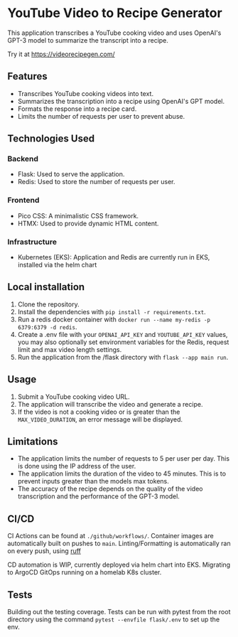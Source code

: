 # YouTube Video to Recipe Generator

This application transcribes a YouTube cooking video and uses OpenAI's GPT-3 model to summarize the transcript into a recipe.

Try it at https://videorecipegen.com/

## Features

- Transcribes YouTube cooking videos into text.
- Summarizes the transcription into a recipe using OpenAI's GPT model.
- Formats the response into a recipe card.
- Limits the number of requests per user to prevent abuse.

## Technologies Used

### Backend
- Flask: Used to serve the application. 
- Redis: Used to store the number of requests per user. 

### Frontend
- Pico CSS: A minimalistic CSS framework.
- HTMX: Used to provide dynamic HTML content.

### Infrastructure
- Kubernetes (EKS): Application and Redis are currently run in EKS, installed via the helm chart

## Local installation

1. Clone the repository.
2. Install the dependencies with `pip install -r requirements.txt`.
3. Run a redis docker container with `docker run --name my-redis -p 6379:6379 -d redis`.
3. Create a .env file with your `OPENAI_API_KEY` and `YOUTUBE_API_KEY` values, you may also optionally set environment variables for the Redis, request limit and max video length settings.
4. Run the application from the /flask directory with `flask --app main run`.

## Usage

1. Submit a YouTube cooking video URL.
2. The application will transcribe the video and generate a recipe.
3. If the video is not a cooking video or is greater than the `MAX_VIDEO_DURATION`, an error message will be displayed.

## Limitations

- The application limits the number of requests to 5 per user per day. This is done using the IP address of the user.
- The application limits the duration of the video to 45 minutes. This is to prevent inputs greater than the models max tokens.
- The accuracy of the recipe depends on the quality of the video transcription and the performance of the GPT-3 model.

## CI/CD
CI Actions can be found at `./github/workflows/`.
Container images are automatically built on pushes to `main`.
Linting/Formatting is automatically ran on every push, using [ruff](https://github.com/astral-sh/ruff)

CD automation is WIP, currently deployed via helm chart into EKS.
Migrating to ArgoCD GitOps running on a homelab K8s cluster.

## Tests

Building out the testing coverage.
Tests can be run with pytest from the root directory using the command `pytest --envfile flask/.env` to set up the env.


